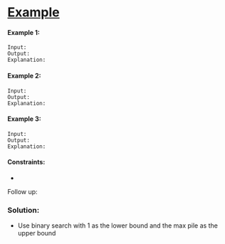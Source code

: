 ﻿# [Example]()

#### Example 1:
```
Input: 
Output: 
Explanation:
``` 

#### Example 2:
```
Input: 
Output: 
Explanation:
``` 

#### Example 3:
```
Input: 
Output: 
Explanation:
```

#### Constraints:

-


Follow up: 

### Solution:

- Use binary search with 1 as the lower bound and the max pile as the upper bound